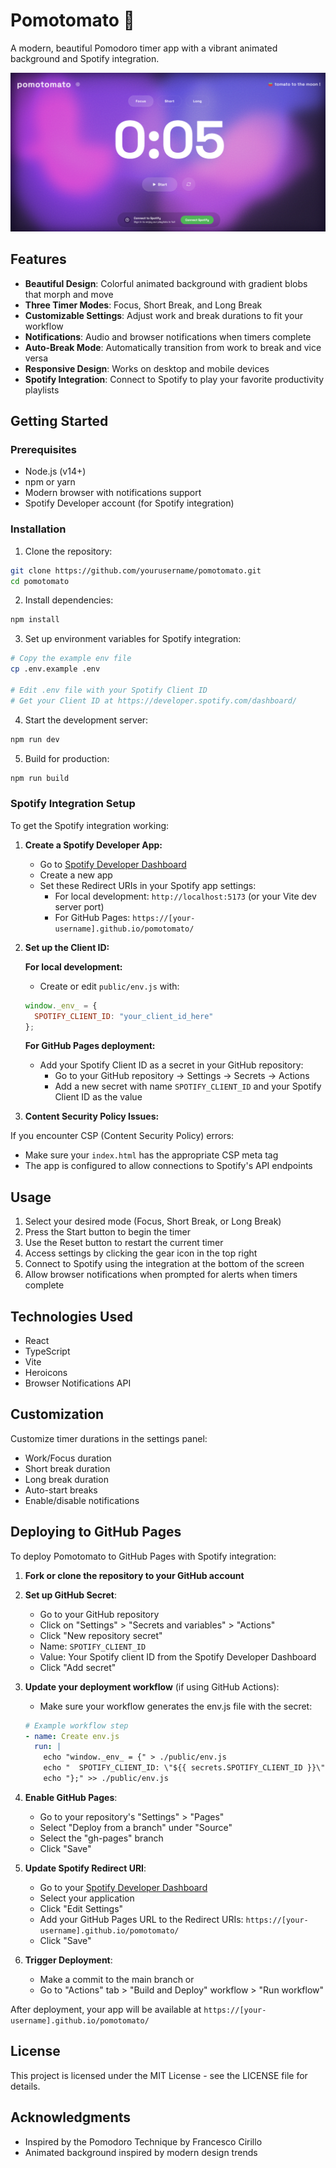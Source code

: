 # Pomotomato 🍅

A modern, beautiful Pomodoro timer app with a vibrant animated background and Spotify integration.

![Pomotomato Screenshot](public/image.png)

## Features

- **Beautiful Design**: Colorful animated background with gradient blobs that morph and move
- **Three Timer Modes**: Focus, Short Break, and Long Break
- **Customizable Settings**: Adjust work and break durations to fit your workflow
- **Notifications**: Audio and browser notifications when timers complete
- **Auto-Break Mode**: Automatically transition from work to break and vice versa
- **Responsive Design**: Works on desktop and mobile devices
- **Spotify Integration**: Connect to Spotify to play your favorite productivity playlists

## Getting Started

### Prerequisites

- Node.js (v14+)
- npm or yarn
- Modern browser with notifications support
- Spotify Developer account (for Spotify integration)

### Installation

1. Clone the repository:
```bash
git clone https://github.com/yourusername/pomotomato.git
cd pomotomato
```

2. Install dependencies:
```bash
npm install
```

3. Set up environment variables for Spotify integration:
```bash
# Copy the example env file
cp .env.example .env

# Edit .env file with your Spotify Client ID
# Get your Client ID at https://developer.spotify.com/dashboard/
```

4. Start the development server:
```bash
npm run dev
```

5. Build for production:
```bash
npm run build
```

### Spotify Integration Setup

To get the Spotify integration working:

1. **Create a Spotify Developer App:**
   - Go to [Spotify Developer Dashboard](https://developer.spotify.com/dashboard/)
   - Create a new app
   - Set these Redirect URIs in your Spotify app settings:
     - For local development: `http://localhost:5173` (or your Vite dev server port)
     - For GitHub Pages: `https://[your-username].github.io/pomotomato/`

2. **Set up the Client ID:**

   **For local development:**
   - Create or edit `public/env.js` with:
   ```javascript
   window._env_ = {
     SPOTIFY_CLIENT_ID: "your_client_id_here"
   };
   ```
   
   **For GitHub Pages deployment:**
   - Add your Spotify Client ID as a secret in your GitHub repository:
     - Go to your GitHub repository → Settings → Secrets → Actions
     - Add a new secret with name `SPOTIFY_CLIENT_ID` and your Spotify Client ID as the value

3. **Content Security Policy Issues:**

If you encounter CSP (Content Security Policy) errors:
- Make sure your `index.html` has the appropriate CSP meta tag
- The app is configured to allow connections to Spotify's API endpoints

## Usage

1. Select your desired mode (Focus, Short Break, or Long Break)
2. Press the Start button to begin the timer
3. Use the Reset button to restart the current timer
4. Access settings by clicking the gear icon in the top right
5. Connect to Spotify using the integration at the bottom of the screen
6. Allow browser notifications when prompted for alerts when timers complete

## Technologies Used

- React
- TypeScript
- Vite
- Heroicons
- Browser Notifications API

## Customization

Customize timer durations in the settings panel:
- Work/Focus duration
- Short break duration
- Long break duration
- Auto-start breaks
- Enable/disable notifications

## Deploying to GitHub Pages

To deploy Pomotomato to GitHub Pages with Spotify integration:

1. **Fork or clone the repository to your GitHub account**

2. **Set up GitHub Secret**:
   - Go to your GitHub repository
   - Click on "Settings" > "Secrets and variables" > "Actions"
   - Click "New repository secret"
   - Name: `SPOTIFY_CLIENT_ID`
   - Value: Your Spotify client ID from the Spotify Developer Dashboard
   - Click "Add secret"

3. **Update your deployment workflow** (if using GitHub Actions):
   - Make sure your workflow generates the env.js file with the secret:
   ```yaml
   # Example workflow step
   - name: Create env.js
     run: |
       echo "window._env_ = {" > ./public/env.js
       echo "  SPOTIFY_CLIENT_ID: \"${{ secrets.SPOTIFY_CLIENT_ID }}\"" >> ./public/env.js
       echo "};" >> ./public/env.js
   ```

4. **Enable GitHub Pages**:
   - Go to your repository's "Settings" > "Pages"
   - Select "Deploy from a branch" under "Source"
   - Select the "gh-pages" branch
   - Click "Save"

5. **Update Spotify Redirect URI**:
   - Go to your [Spotify Developer Dashboard](https://developer.spotify.com/dashboard)
   - Select your application
   - Click "Edit Settings"
   - Add your GitHub Pages URL to the Redirect URIs:
     `https://[your-username].github.io/pomotomato/`
   - Click "Save"

6. **Trigger Deployment**:
   - Make a commit to the main branch or
   - Go to "Actions" tab > "Build and Deploy" workflow > "Run workflow"

After deployment, your app will be available at `https://[your-username].github.io/pomotomato/`

## License

This project is licensed under the MIT License - see the LICENSE file for details.

## Acknowledgments

- Inspired by the Pomodoro Technique by Francesco Cirillo
- Animated background inspired by modern design trends
